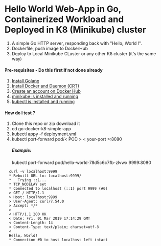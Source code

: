 # Hello World Web-App in Go, Containerized Workload and Deployed in K8 (Minikube) cluster

1. A simple Go HTTP server, responding back with "Hello, World !". 
2. Dockerfile, push image to DockerHub
3. Deploy to Local Minikube CLuster or any other K8 cluster (it's the same way)

#### Pre-requisites - Do this first if not done already
1. [Install Golang](https://golang.org/doc/install)
2. [Install Docker and Daemon (CRT)](https://docs.docker.com/install/)
3. [Create an account on Docker Hub](https://hub.docker.com)
4. [minikube is installed and running](https://kubernetes.io/docs/tasks/tools/install-minikube/#install-minikube)
5. [kubectl is installed and running](https://kubernetes.io/docs/tasks/tools/install-kubectl/#install-kubectl)

#### How do I test ?
1. Clone this repo or zip download it
2. cd go-docker-k8-simple-app
3. kubectl appy -f deployment.yml
4. kubectl port-forward pod/< POD > < your-port >:8080
    ##### Example: 
    kubectl port-forward pod/hello-world-78d5c6c7fb-zlvwx 9999:8080
  ```
    curl -v localhost:9999                                        
    * Rebuilt URL to: localhost:9999/
    *   Trying ::1...
    * TCP_NODELAY set
    * Connected to localhost (::1) port 9999 (#0)
    > GET / HTTP/1.1
    > Host: localhost:9999
    > User-Agent: curl/7.54.0
    > Accept: */*
    >
    < HTTP/1.1 200 OK
    < Date: Fri, 01 Mar 2019 17:14:29 GMT
    < Content-Length: 14
    < Content-Type: text/plain; charset=utf-8
    <
    Hello, World!
    * Connection #0 to host localhost left intact
  ```

